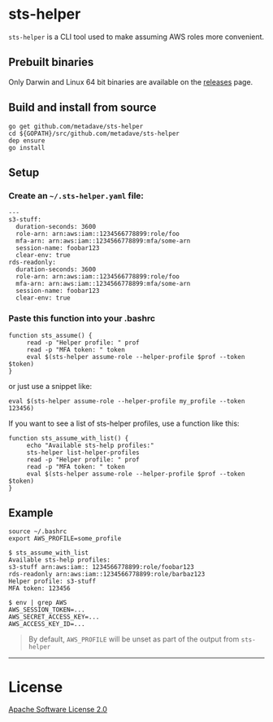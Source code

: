 # sts-helper

`sts-helper` is a CLI tool used to make assuming AWS roles more convenient.

## Prebuilt binaries

Only Darwin and Linux 64 bit binaries are available on the [releases](https://github.com/metadave/sts-helper/releases) page.

## Build and install from source

```
go get github.com/metadave/sts-helper
cd ${GOPATH}/src/github.com/metadave/sts-helper
dep ensure
go install
```

## Setup 

### Create an `~/.sts-helper.yaml` file:

```
---
s3-stuff:
  duration-seconds: 3600
  role-arn: arn:aws:iam::1234566778899:role/foo
  mfa-arn: arn:aws:iam::1234566778899:mfa/some-arn
  session-name: foobar123
  clear-env: true
rds-readonly:
  duration-seconds: 3600
  role-arn: arn:aws:iam::1234566778899:role/foo
  mfa-arn: arn:aws:iam::1234566778899:mfa/some-arn
  session-name: foobar123
  clear-env: true

```

### Paste this function into your .bashrc

```
function sts_assume() {
     read -p "Helper profile: " prof
     read -p "MFA token: " token
     eval $(sts-helper assume-role --helper-profile $prof --token $token)
}
```

or just use a snippet like:

```
eval $(sts-helper assume-role --helper-profile my_profile --token 123456)
```

If you want to see a list of sts-helper profiles, use a function like this:

```
function sts_assume_with_list() {
     echo "Available sts-help profiles:"
     sts-helper list-helper-profiles
     read -p "Helper profile: " prof
     read -p "MFA token: " token
     eval $(sts-helper assume-role --helper-profile $prof --token $token)
}
```


## Example

```
source ~/.bashrc
export AWS_PROFILE=some_profile

$ sts_assume_with_list 
Available sts-help profiles:
s3-stuff arn:aws:iam:: 1234566778899:role/foobar123
rds-readonly arn:aws:iam::1234566778899:role/barbaz123
Helper profile: s3-stuff
MFA token: 123456

$ env | grep AWS
AWS_SESSION_TOKEN=...
AWS_SECRET_ACCESS_KEY=...
AWS_ACCESS_KEY_ID=...
```

> By default, `AWS_PROFILE` will be unset as part of the output from `sts-helper`

---

# License

[Apache Software License 2.0](https://github.com/metadave/ksv/blob/master/LICENSE)

